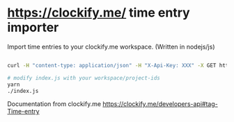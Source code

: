# https://clockify.me/ time entry importer

Import time entries to your clockify.me workspace. (Written in nodejs/js)

```bash

curl -H "content-type: application/json" -H "X-Api-Key: XXX" -X GET https://api.clockify.me/api/v1/workspaces/<workspace-id>/user/<user-id>/time-entries | jq > test.json

# modify index.js with your workspace/project-ids
yarn
./index.js
```

Documentation from clockify.me
https://clockify.me/developers-api#tag-Time-entry
